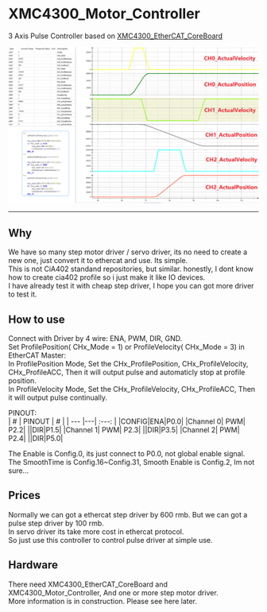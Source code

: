 # XMC4300_Motor_Controller
 3 Axis Pulse Controller based on [XMC4300_EtherCAT_CoreBoard](https://github.com/feecat/XMC4300_EtherCAT_CoreBoard)  
   
 ![](Docs/header_0.png)

----------

## Why  
We have so many step motor driver / servo driver, its no need to create a new one, just convert it to ethercat and use. Its simple.  
This is not CiA402 standand repositories, but similar. honestly, I dont know how to create cia402 profile so i just make it like IO devices.  
I have already test it with cheap step driver, I hope you can got more driver to test it.  

## How to use  
Connect with Driver by 4 wire: ENA, PWM, DIR, GND.  
Set ProfilePosition( CHx_Mode = 1) or ProfileVelocity( CHx_Mode = 3) in EtherCAT Master:  
In ProfilePosition Mode, Set the CHx_ProfilePosition, CHx_ProfileVelocity, CHx_ProfileACC, Then it will output pulse and automaticly stop at profile position.  
In ProfileVelocity Mode, Set the CHx_ProfileVelocity, CHx_ProfileACC, Then it will output pulse continually.  

PINOUT:  
| # | PINOUT | # |
| --- |---| :---: |
|CONFIG|ENA|P0.0|
|Channel 0| PWM| P2.2|
||DIR|P1.5|
|Channel 1| PWM| P2.3|
||DIR|P3.5|
|Channel 2| PWM| P2.4|
||DIR|P5.0|

The Enable is Config.0, its just connect to P0.0, not global enable signal.  
The SmoothTime is Config.16~Config.31, Smooth Enable is Config.2, Im not sure...  

## Prices  
Normally we can got a ethercat step driver by 600 rmb. But we can got a pulse step driver by 100 rmb.  
In servo driver its take more cost in ethercat protocol.  
So just use this controller to control pulse driver at simple use.  

## Hardware  
There need XMC4300_EtherCAT_CoreBoard and XMC4300_Motor_Controller, And one or more step motor driver.  
More information is in construction. Please see here later.  

